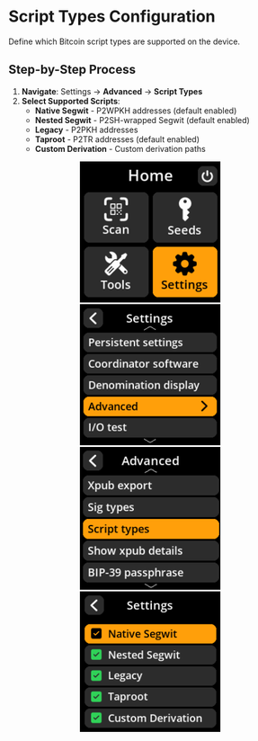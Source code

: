 # Script Types Configuration

Define which Bitcoin script types are supported on the device.

## Step-by-Step Process

1. **Navigate**: Settings → **Advanced** → **Script Types**
2. **Select Supported Scripts**:
   - **Native Segwit** - P2WPKH addresses (default enabled)
   - **Nested Segwit** - P2SH-wrapped Segwit (default enabled)
   - **Legacy** - P2PKH addresses
   - **Taproot** - P2TR addresses (default enabled)
   - **Custom Derivation** - Custom derivation paths

<div align="center">
     <img src="images/HomeScreenSettingsSelectView.png" alt="Settings selection menu" width="250"/>
</div>

<div align="center">
     <img src="images/SettingsMainMenuAdvancedSelectView.png" alt="Advanced selection menu" width="250"/>
</div>

<div align="center">
     <img src="images/ScriptTypeSelectView.png" alt="Script type selection menu" width="250"/>
</div>

<div align="center">
     <img src="images/SettingsEntryUpdateSelectionView_script_types.png" alt="Script types configuration" width="250"/>
</div>
